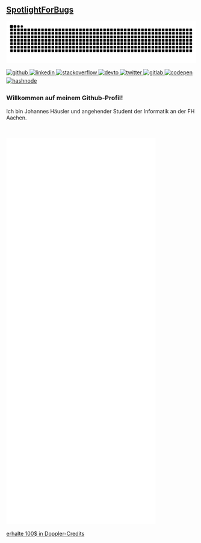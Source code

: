 ## [SpotlightForBugs ](https://btfl.link/spotlightforbugs)
<a href="#">
 
![GitHub Snake dark](https://github.com/SpotlightForBugs/Spotlightforbugs/blob/output/github-contribution-grid-snake-dark.svg?)


</a>

<a href="https://github.com/Spotlightforbugs" target="_blank">
<img src=https://img.shields.io/badge/github-%2324292e.svg?&style=for-the-badge&logo=github&logoColor=white alt=github style="margin-bottom: 5px;" />
</a>
<a href="https://www.linkedin.com/in/spotlightforbugs-%E2%A0%80-01876b24b" target="_blank">
<img src=https://img.shields.io/badge/linkedin-%231E77B5.svg?&style=for-the-badge&logo=linkedin&logoColor=white alt=linkedin style="margin-bottom: 5px;" />
</a>
<a href="https://stackoverflow.com/users/19249165/spotlightforbugs" target="_blank">
<img src=https://img.shields.io/badge/stackoverflow-%23F28032.svg?&style=for-the-badge&logo=stackoverflow&logoColor=white alt=stackoverflow style="margin-bottom: 5px;" />
</a>
<a href="https://dev.to/spotlightforbugs" target="_blank">
<img src=https://img.shields.io/badge/dev.to-%2308090A.svg?&style=for-the-badge&logo=dev.to&logoColor=white alt=devto style="margin-bottom: 5px;" />
</a>
<a href="https://twitter.com/ro9w3u84r093r9o" target="_blank">
<img src=https://img.shields.io/badge/twitter-%2300acee.svg?&style=for-the-badge&logo=twitter&logoColor=white alt=twitter style="margin-bottom: 5px;" />
</a>
<a href="https://gitlab.com/SpotlightForBugs" target="_blank">
<img src=https://img.shields.io/badge/gitlab-330F63.svg?&style=for-the-badge&logo=gitlab&logoColor=white alt=gitlab style="margin-bottom: 5px;" />
</a>
<a href="https://codepen.io/SpotlightForBugs" target="_blank">
<img src=https://img.shields.io/badge/codepen-%23131417.svg?&style=for-the-badge&logo=codepen&logoColor=white alt=codepen style="margin-bottom: 5px;" />
</a>
<a href="https://hashnode.com/@Spotlightforbugs" target="_blank">
<img src=https://img.shields.io/badge/hashnode-%232962FF.svg?&style=for-the-badge&logo=hashnode&logoColor=white alt=hashnode style="margin-bottom: 5px;" />
</a>  
  



### Willkommen auf meinem Github-Profil!  
Ich bin Johannes Häusler und angehender Student der Informatik an der FH Aachen. 
  
  

<br/>  




<a href="#">


![Metrics](https://github.com/SpotlightForBugs/Spotlightforbugs/blob/Pro/github-metrics.svg?)

</a>


[erhalte 100$ in Doppler-Credits](https://doppler.com/join?invite=320CBD34)
